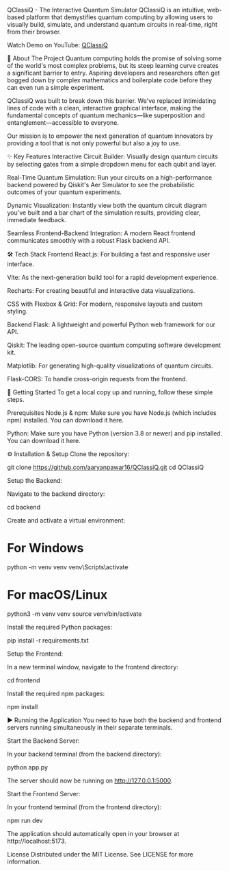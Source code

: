QClassiQ - The Interactive Quantum Simulator
QClassiQ is an intuitive, web-based platform that demystifies quantum computing by allowing users to visually build, simulate, and understand quantum circuits in real-time, right from their browser.

Watch Demo on YouTube:
[QClassiQ](https://youtu.be/iuT6PGkJWz4)

🚀 About The Project
Quantum computing holds the promise of solving some of the world's most complex problems, but its steep learning curve creates a significant barrier to entry. Aspiring developers and researchers often get bogged down by complex mathematics and boilerplate code before they can even run a simple experiment.

QClassiQ was built to break down this barrier. We've replaced intimidating lines of code with a clean, interactive graphical interface, making the fundamental concepts of quantum mechanics—like superposition and entanglement—accessible to everyone.

Our mission is to empower the next generation of quantum innovators by providing a tool that is not only powerful but also a joy to use.

✨ Key Features
Interactive Circuit Builder: Visually design quantum circuits by selecting gates from a simple dropdown menu for each qubit and layer.

Real-Time Quantum Simulation: Run your circuits on a high-performance backend powered by Qiskit's Aer Simulator to see the probabilistic outcomes of your quantum experiments.

Dynamic Visualization: Instantly view both the quantum circuit diagram you've built and a bar chart of the simulation results, providing clear, immediate feedback.

Seamless Frontend-Backend Integration: A modern React frontend communicates smoothly with a robust Flask backend API.

🛠️ Tech Stack
Frontend
React.js: For building a fast and responsive user interface.

Vite: As the next-generation build tool for a rapid development experience.

Recharts: For creating beautiful and interactive data visualizations.

CSS with Flexbox & Grid: For modern, responsive layouts and custom styling.

Backend
Flask: A lightweight and powerful Python web framework for our API.

Qiskit: The leading open-source quantum computing software development kit.

Matplotlib: For generating high-quality visualizations of quantum circuits.

Flask-CORS: To handle cross-origin requests from the frontend.

🏁 Getting Started
To get a local copy up and running, follow these simple steps.

Prerequisites
Node.js & npm: Make sure you have Node.js (which includes npm) installed. You can download it here.

Python: Make sure you have Python (version 3.8 or newer) and pip installed. You can download it here.

⚙️ Installation & Setup
Clone the repository:

git clone https://github.com/aaryanpawar16/QClassiQ.git
cd QClassiQ

Setup the Backend:

Navigate to the backend directory:

cd backend

Create and activate a virtual environment:

# For Windows
python -m venv venv
venv\Scripts\activate

# For macOS/Linux
python3 -m venv venv
source venv/bin/activate

Install the required Python packages:

pip install -r requirements.txt

Setup the Frontend:

In a new terminal window, navigate to the frontend directory:

cd frontend

Install the required npm packages:

npm install

▶️ Running the Application
You need to have both the backend and frontend servers running simultaneously in their separate terminals.

Start the Backend Server:

In your backend terminal (from the backend directory):

python app.py

The server should now be running on http://127.0.0.1:5000.

Start the Frontend Server:

In your frontend terminal (from the frontend directory):

npm run dev

The application should automatically open in your browser at http://localhost:5173.

License
Distributed under the MIT License. See LICENSE for more information.

